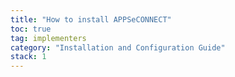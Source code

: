 ```yaml
---
title: "How to install APPSeCONNECT"
toc: true
tag: implementers
category: "Installation and Configuration Guide"
stack: 1
---
```


